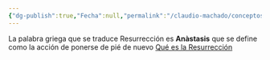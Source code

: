 ```yaml
---
{"dg-publish":true,"Fecha":null,"permalink":"/claudio-machado/conceptos/resurreccion/","dgPassFrontmatter":true}
---
```


La palabra griega que se traduce Resurrección es **Anàstasis** que se define como la acción de ponerse de pié de nuevo [Qué es la Resurrección](https://www.jw.org/es/ense%C3%B1anzas-b%C3%ADblicas/preguntas/qu%C3%A9-es-la-resurrecci%C3%B3n/)